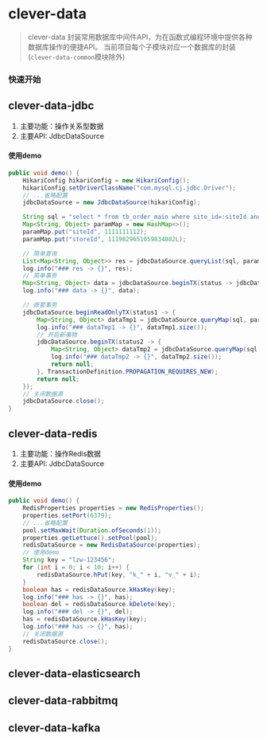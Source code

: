 # clever-data

> clever-data 封装常用数据库中间件API，为在函数式编程环境中提供各种数据库操作的便捷API。
> 当前项目每个子模块对应一个数据库的封装(`clever-data-common`模块除外)

### 快速开始

## clever-data-jdbc

1. 主要功能：操作关系型数据
1. 主要API: JdbcDataSource

#### 使用demo

```java
public void demo() {
    HikariConfig hikariConfig = new HikariConfig();
    hikariConfig.setDriverClassName("com.mysql.cj.jdbc.Driver");
    // ...省略配置
    jdbcDataSource = new JdbcDataSource(hikariConfig);

    String sql = "select * from tb_order_main where site_id=:siteId and store_id=:storeId limit 10";
    Map<String, Object> paramMap = new HashMap<>();
    paramMap.put("siteId", 1111111112);
    paramMap.put("storeId", 1119829651059834882L);

    // 简单查询
    List<Map<String, Object>> res = jdbcDataSource.queryList(sql, paramMap);
    log.info("### res -> {}", res);
    // 简单事务
    Map<String, Object> data = jdbcDataSource.beginTX(status -> jdbcDataSource.queryMap(sql, paramMap));
    log.info("### data -> {}", data);

    // 嵌套事务
    jdbcDataSource.beginReadOnlyTX(status1 -> {
        Map<String, Object> dataTmp1 = jdbcDataSource.queryMap(sql, paramMap);
        log.info("### dataTmp1 -> {}", dataTmp1.size());
        // 开启新事物
        jdbcDataSource.beginTX(status2 -> {
            Map<String, Object> dataTmp2 = jdbcDataSource.queryMap(sql, paramMap);
            log.info("### dataTmp2 -> {}", dataTmp2.size());
            return null;
        }, TransactionDefinition.PROPAGATION_REQUIRES_NEW);
        return null;
    });
    // 关闭数据源
    jdbcDataSource.close();
}
```

## clever-data-redis

1. 主要功能：操作Redis数据
1. 主要API: JdbcDataSource

#### 使用demo

```java
public void demo() {
    RedisProperties properties = new RedisProperties();
    properties.setPort(6379);
    // ...省略配置
    pool.setMaxWait(Duration.ofSeconds(1));
    properties.getLettuce().setPool(pool);
    redisDataSource = new RedisDataSource(properties);
    // 使用demo
    String key = "lzw-123456";
    for (int i = 0; i < 10; i++) {
        redisDataSource.hPut(key, "k_" + i, "v_" + i);
    }
    boolean has = redisDataSource.kHasKey(key);
    log.info("### has -> {}", has);
    boolean del = redisDataSource.kDelete(key);
    log.info("### del -> {}", del);
    has = redisDataSource.kHasKey(key);
    log.info("### has -> {}", has);
    // 关闭数据源
    redisDataSource.close();
}
```

## clever-data-elasticsearch

## clever-data-rabbitmq

## clever-data-kafka